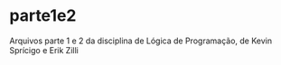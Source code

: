 # parte1e2
Arquivos parte 1 e 2 da disciplina de Lógica de Programação, de Kevin Sprícigo e Erik Zilli
